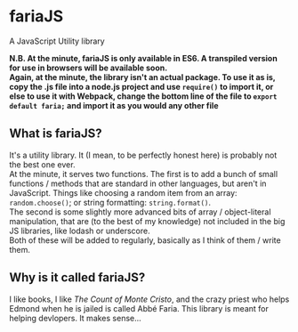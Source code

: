 # fariaJS
A JavaScript Utility library

__N.B. At the minute, fariaJS is only available in ES6. A transpiled version for use in browsers will be available soon.__  
__Again, at the minute, the library isn't an actual package. To use it as is, copy the .js file into a node.js project and use `require()` to import it, or else to use it with Webpack, change the bottom line of the file to `export default faria;` and import it as you would any other file__
  
  
## What is fariaJS?
It's a utility library. It (I mean, to be perfectly honest here) is probably not the best one ever.  
At the minute, it serves two functions. The first is to add a bunch of small functions / methods that are standard in other languages, but aren't in JavaScript. Things like choosing a random item from an array: `random.choose()`; or string formatting: `string.format()`.  
The second is some slightly more advanced bits of array / object-literal manipulation, that are (to the best of my knowledge) not included in the big JS libraries, like lodash or underscore.  
Both of these will be added to regularly, basically as I think of them / write them.
  
## Why is it called fariaJS?
I like books, I like _The Count of Monte Cristo_, and the crazy priest who helps Edmond when he is jailed is called Abbé Faria. This library is meant for helping devlopers. It makes sense...
